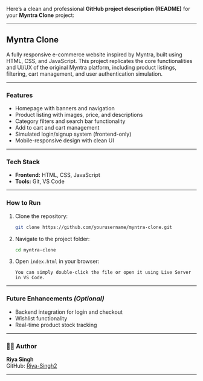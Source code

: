 Here’s a clean and professional **GitHub project description (README)** for your **Myntra Clone** project:

---

##  Myntra Clone

A fully responsive e-commerce website inspired by Myntra, built using HTML, CSS, and JavaScript. This project replicates the core functionalities and UI/UX of the original Myntra platform, including product listings, filtering, cart management, and user authentication simulation.

---

###  Features

- Homepage with banners and navigation
- Product listing with images, price, and descriptions
- Category filters and search bar functionality
- Add to cart and cart management
- Simulated login/signup system (frontend-only)
- Mobile-responsive design with clean UI

---

###  Tech Stack

- **Frontend:** HTML, CSS, JavaScript  
- **Tools:** Git, VS Code

---



###  How to Run

1. Clone the repository:
   ```bash
   git clone https://github.com/yourusername/myntra-clone.git
   ```

2. Navigate to the project folder:
   ```bash
   cd myntra-clone
   ```

3. Open `index.html` in your browser:
   ```
   You can simply double-click the file or open it using Live Server in VS Code.
   ```

---

###  Future Enhancements *(Optional)*

- Backend integration for login and checkout
- Wishlist functionality
- Real-time product stock tracking

---

### 🙋‍♀️ Author

**Riya Singh**  
GitHub: [Riya-Singh2](https://github.com/Riya-Singh2)

---



